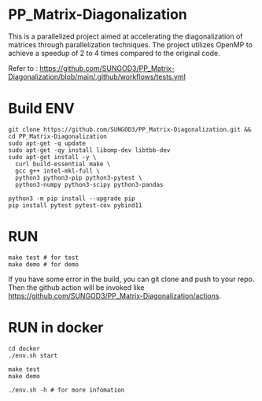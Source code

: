 # PP_Matrix-Diagonalization
This is a parallelized project aimed at accelerating the diagonalization of matrices through parallelization techniques. The project utilizes OpenMP to achieve a speedup of 2 to 4 times compared to the original code.

Refer to : https://github.com/SUNGOD3/PP_Matrix-Diagonalization/blob/main/.github/workflows/tests.yml
# Build ENV

```
git clone https://github.com/SUNGOD3/PP_Matrix-Diagonalization.git && cd PP_Matrix-Diagonalization
sudo apt-get -q update
sudo apt-get -qy install libomp-dev libtbb-dev
sudo apt-get install -y \
  curl build-essential make \
  gcc g++ intel-mkl-full \
  python3 python3-pip python3-pytest \
  python3-numpy python3-scipy python3-pandas

python3 -m pip install --upgrade pip
pip install pytest pytest-cov pybind11
```

# RUN

```
make test # for test
make demo # for demo
```
If you have some error in the build, you can git clone and push to your repo.
Then the github action will be invoked like https://github.com/SUNGOD3/PP_Matrix-Diagonalization/actions.

# RUN in docker

```
cd docker
./env.sh start

make test
make demo
```

```
./env.sh -h # for more infomation
```
